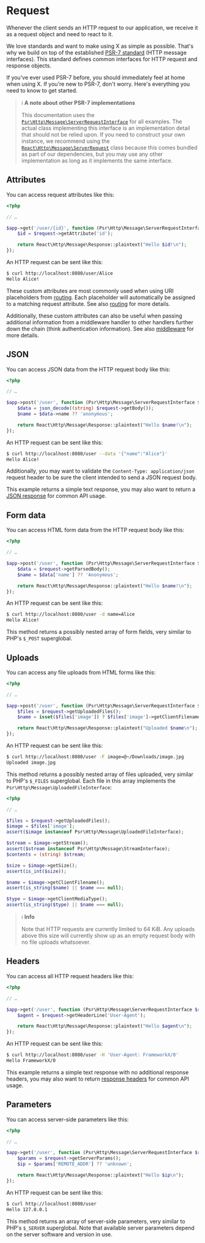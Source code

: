 # Request

Whenever the client sends an HTTP request to our application,
we receive it as a request object and need to react to it.

We love standards and want to make using X as simple as possible.
That's why we build on top of the established [PSR-7 standard](https://www.php-fig.org/psr/psr-7/)
(HTTP message interfaces).
This standard defines common interfaces for HTTP request and response objects.

If you've ever used PSR-7 before, you should immediately feel at home when using X.
If you're new to PSR-7, don't worry.
Here's everything you need to know to get started.

> ℹ️ **A note about other PSR-7 implementations**
>
> This documentation uses the
> [`Psr\Http\Message\ServerRequestInterface`](https://www.php-fig.org/psr/psr-7/#321-psrhttpmessageserverrequestinterface)
> for all examples.
> The actual class implementing this interface is an implementation detail that
> should not be relied upon.
> If you need to construct your own instance, we recommend using the
> [`React\Http\Message\ServerRequest`](https://reactphp.org/http/#serverrequest)
> class because this comes bundled as part of our dependencies,
> but you may use any other implementation as long as
> it implements the same interface.

## Attributes

You can access request attributes like this:

```php title="public/index.php"
<?php

// …

$app->get('/user/{id}', function (Psr\Http\Message\ServerRequestInterface $request) {
    $id = $request->getAttribute('id');

    return React\Http\Message\Response::plaintext("Hello $id!\n");
});
```

An HTTP request can be sent like this:

```bash
$ curl http://localhost:8080/user/Alice
Hello Alice!
```

These custom attributes are most commonly used when using URI placeholders
from [routing](app.md#routing).
Each placeholder will automatically be assigned to a matching request attribute.
See also [routing](app.md#routing) for more details.

Additionally, these custom attributes can also be useful when passing additional
information from a middleware handler to other handlers further down the chain
(think authentication information).
See also [middleware](middleware.md) for more details.

## JSON

You can access JSON data from the HTTP request body like this:

```php title="public/index.php"
<?php

// …

$app->post('/user', function (Psr\Http\Message\ServerRequestInterface $request) {
    $data = json_decode((string) $request->getBody());
    $name = $data->name ?? 'anonymous';

    return React\Http\Message\Response::plaintext("Hello $name!\n");
});
```

An HTTP request can be sent like this:

```bash
$ curl http://localhost:8080/user --data '{"name":"Alice"}'
Hello Alice!
```

Additionally, you may want to validate the `Content-Type: application/json` request header
to be sure the client intended to send a JSON request body.

This example returns a simple text response, you may also want to return a
[JSON response](response.md#json) for common API usage.

## Form data

You can access HTML form data from the HTTP request body like this:

```php title="public/index.php"
<?php

// …

$app->post('/user', function (Psr\Http\Message\ServerRequestInterface $request) {
    $data = $request->getParsedBody();
    $name = $data['name'] ?? 'Anonymous';

    return React\Http\Message\Response::plaintext("Hello $name!\n");
});
```


An HTTP request can be sent like this:

```bash
$ curl http://localhost:8080/user -d name=Alice
Hello Alice!
```

This method returns a possibly nested array of form fields, very similar to
PHP's `$_POST` superglobal.

## Uploads

You can access any file uploads from HTML forms like this:

```php title="public/index.php"
<?php

// …

$app->post('/user', function (Psr\Http\Message\ServerRequestInterface $request) {
    $files = $request->getUploadedFiles();
    $name = isset($files['image']) ? $files['image']->getClientFilename() : 'x';

    return React\Http\Message\Response::plaintext("Uploaded $name\n");
});
```

An HTTP request can be sent like this:

```bash
$ curl http://localhost:8080/user -F image=@~/Downloads/image.jpg
Uploaded image.jpg
```

This method returns a possibly nested array of files uploaded, very similar
to PHP's `$_FILES` superglobal.
Each file in this array implements the `Psr\Http\Message\UploadedFileInterface`:

```php
<?php

// …

$files = $request->getUploadedFiles();
$image = $files['image'];
assert($image instanceof Psr\Http\Message\UploadedFileInterface);

$stream = $image->getStream();
assert($stream instanceof Psr\Http\Message\StreamInterface);
$contents = (string) $stream;

$size = $image->getSize();
assert(is_int($size));

$name = $image->getClientFilename();
assert(is_string($name) || $name === null);

$type = $image->getClientMediaType();
assert(is_string($type) || $name === null);
```

> ℹ️ **Info**
>
> Note that HTTP requests are currently limited to 64 KiB. Any uploads above
> this size will currently show up as an empty request body with no file uploads
> whatsoever.

## Headers

You can access all HTTP request headers like this:

```php title="public/index.php"
<?php

// …

$app->get('/user', function (Psr\Http\Message\ServerRequestInterface $request) {
    $agent = $request->getHeaderLine('User-Agent');

    return React\Http\Message\Response::plaintext("Hello $agent\n");
});
```

An HTTP request can be sent like this:

```bash
$ curl http://localhost:8080/user -H 'User-Agent: FrameworkX/0'
Hello FrameworkX/0
```

This example returns a simple text response with no additional response headers,
you may also want to return [response headers](response.md#headers) for common API usage.

## Parameters

You can access server-side parameters like this:

```php title="public/index.php"
<?php

// …

$app->get('/user', function (Psr\Http\Message\ServerRequestInterface $request) {
    $params = $request->getServerParams();
    $ip = $params['REMOTE_ADDR'] ?? 'unknown';

    return React\Http\Message\Response::plaintext("Hello $ip\n");
});
```

An HTTP request can be sent like this:

```bash
$ curl http://localhost:8080/user
Hello 127.0.0.1
```

This method returns an array of server-side parameters, very similar
to PHP's `$_SERVER` superglobal.
Note that available server parameters depend on the server software and version
in use.
